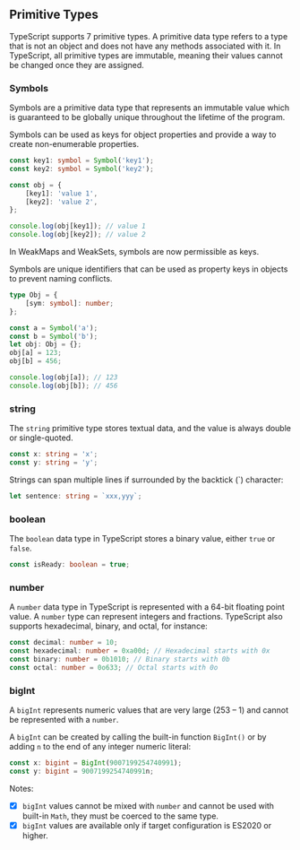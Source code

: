 ## Primitive Types

TypeScript supports 7 primitive types. A primitive data type refers to a type that is not an object and does not have any methods associated with it. In TypeScript, all primitive types are immutable, meaning their values cannot be changed once they are assigned.

### Symbols

Symbols are a primitive data type that represents an immutable value which is guaranteed to be globally unique throughout the lifetime of the program.

Symbols can be used as keys for object properties and provide a way to create non-enumerable properties.

```typescript
const key1: symbol = Symbol('key1');
const key2: symbol = Symbol('key2');

const obj = {
    [key1]: 'value 1',
    [key2]: 'value 2',
};

console.log(obj[key1]); // value 1
console.log(obj[key2]); // value 2
```

In WeakMaps and WeakSets, symbols are now permissible as keys.

Symbols are unique identifiers that can be used as property keys in objects to prevent naming conflicts.

```typescript
type Obj = {
    [sym: symbol]: number;
};

const a = Symbol('a');
const b = Symbol('b');
let obj: Obj = {};
obj[a] = 123;
obj[b] = 456;

console.log(obj[a]); // 123
console.log(obj[b]); // 456
```

### string

The `string` primitive type stores textual data, and the value is always double or single-quoted.

```typescript
const x: string = 'x';
const y: string = 'y';
```

Strings can span multiple lines if surrounded by the backtick (`) character:

```typescript
let sentence: string = `xxx,yyy`;
```

### boolean

The `boolean` data type in TypeScript stores a binary value, either `true` or `false`.

```typescript
const isReady: boolean = true;
```

### number

A `number` data type in TypeScript is represented with a 64-bit floating point value. A `number` type can represent integers and fractions.
TypeScript also supports hexadecimal, binary, and octal, for instance:

```typescript
const decimal: number = 10;
const hexadecimal: number = 0xa00d; // Hexadecimal starts with 0x
const binary: number = 0b1010; // Binary starts with 0b
const octal: number = 0o633; // Octal starts with 0o
```

### bigInt

A `bigInt` represents numeric values that are very large (253 – 1) and cannot be represented with a `number`.

A `bigInt` can be created by calling the built-in function `BigInt()` or by adding `n` to the end of any integer numeric literal:

```typescript
const x: bigint = BigInt(9007199254740991);
const y: bigint = 9007199254740991n;
```

Notes:

- [x] `bigInt` values cannot be mixed with `number` and cannot be used with built-in `Math`, they must be coerced to the same type.
- [x] `bigInt` values are available only if target configuration is ES2020 or higher.